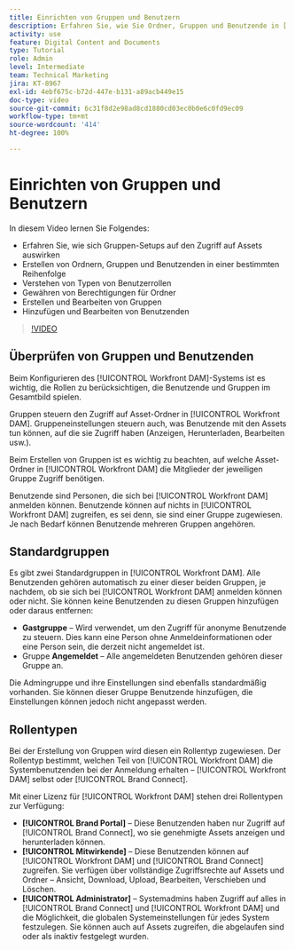 ```yaml
---
title: Einrichten von Gruppen und Benutzern
description: Erfahren Sie, wie Sie Ordner, Gruppen und Benutzende in [!UICONTROL Workfront DAM] erstellen. Machen Sie sich mit den Typen von Benutzerrollen und dem Gewähren von Berechtigungen für Ordner vertraut.
activity: use
feature: Digital Content and Documents
type: Tutorial
role: Admin
level: Intermediate
team: Technical Marketing
jira: KT-8967
exl-id: 4ebf675c-b72d-447e-b131-a89acb449e15
doc-type: video
source-git-commit: 6c31f8d2e98ad8cd1880cd03ec0b0e6c0fd9ec09
workflow-type: tm+mt
source-wordcount: '414'
ht-degree: 100%

---
```


# Einrichten von Gruppen und Benutzern

In diesem Video lernen Sie Folgendes:

* Erfahren Sie, wie sich Gruppen-Setups auf den Zugriff auf Assets auswirken
* Erstellen von Ordnern, Gruppen und Benutzenden in einer bestimmten Reihenfolge
* Verstehen von Typen von Benutzerrollen
* Gewähren von Berechtigungen für Ordner
* Erstellen und Bearbeiten von Gruppen
* Hinzufügen und Bearbeiten von Benutzenden

>[!VIDEO](https://video.tv.adobe.com/v/335230/?quality=12&learn=on)

## Überprüfen von Gruppen und Benutzenden

Beim Konfigurieren des [!UICONTROL Workfront DAM]-Systems ist es wichtig, die Rollen zu berücksichtigen, die Benutzende und Gruppen im Gesamtbild spielen.

Gruppen steuern den Zugriff auf Asset-Ordner in [!UICONTROL Workfront DAM]. Gruppeneinstellungen steuern auch, was Benutzende mit den Assets tun können, auf die sie Zugriff haben (Anzeigen, Herunterladen, Bearbeiten usw.).

Beim Erstellen von Gruppen ist es wichtig zu beachten, auf welche Asset-Ordner in [!UICONTROL Workfront DAM] die Mitglieder der jeweiligen Gruppe Zugriff benötigen.

Benutzende sind Personen, die sich bei [!UICONTROL Workfront DAM] anmelden können. Benutzende können auf nichts in [!UICONTROL Workfront DAM] zugreifen, es sei denn, sie sind einer Gruppe zugewiesen. Je nach Bedarf können Benutzende mehreren Gruppen angehören.

## Standardgruppen

Es gibt zwei Standardgruppen in [!UICONTROL Workfront DAM]. Alle Benutzenden gehören automatisch zu einer dieser beiden Gruppen, je nachdem, ob sie sich bei [!UICONTROL Workfront DAM] anmelden können oder nicht. Sie können keine Benutzenden zu diesen Gruppen hinzufügen oder daraus entfernen:

* **Gastgruppe** – Wird verwendet, um den Zugriff für anonyme Benutzende zu steuern. Dies kann eine Person ohne Anmeldeinformationen oder eine Person sein, die derzeit nicht angemeldet ist.
* Gruppe **Angemeldet** – Alle angemeldeten Benutzenden gehören dieser Gruppe an.

Die Admingruppe und ihre Einstellungen sind ebenfalls standardmäßig vorhanden. Sie können dieser Gruppe Benutzende hinzufügen, die Einstellungen können jedoch nicht angepasst werden.

## Rollentypen

Bei der Erstellung von Gruppen wird diesen ein Rollentyp zugewiesen. Der Rollentyp bestimmt, welchen Teil von [!UICONTROL Workfront DAM] die Systembenutzenden bei der Anmeldung erhalten – [!UICONTROL Workfront DAM] selbst oder [!UICONTROL Brand Connect].

Mit einer Lizenz für [!UICONTROL Workfront DAM] stehen drei Rollentypen zur Verfügung:

* **[!UICONTROL Brand Portal]** – Diese Benutzenden haben nur Zugriff auf [!UICONTROL Brand Connect], wo sie genehmigte Assets anzeigen und herunterladen können.
* **[!UICONTROL Mitwirkende]** – Diese Benutzenden können auf [!UICONTROL Workfront DAM] und [!UICONTROL Brand Connect] zugreifen. Sie verfügen über vollständige Zugriffsrechte auf Assets und Ordner – Ansicht, Download, Upload, Bearbeiten, Verschieben und Löschen.
* **[!UICONTROL Administrator]** – Systemadmins haben Zugriff auf alles in [!UICONTROL Brand Connect] und [!UICONTROL Workfront DAM] und die Möglichkeit, die globalen Systemeinstellungen für jedes System festzulegen. Sie können auch auf Assets zugreifen, die abgelaufen sind oder als inaktiv festgelegt wurden.

<!-- 
Learn more graphic & documentation article link, below
* Understanding the difference between Workfront licenses and Workfront DAM role types
* -->
